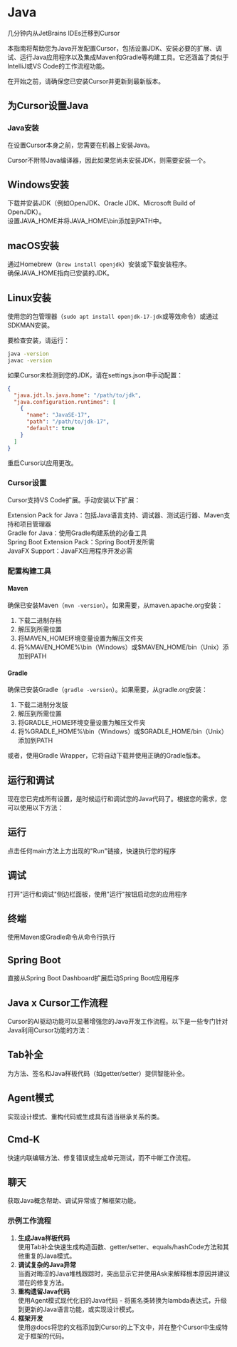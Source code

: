 # Java

几分钟内从JetBrains IDEs迁移到Cursor

本指南将帮助您为Java开发配置Cursor，包括设置JDK、安装必要的扩展、调试、运行Java应用程序以及集成Maven和Gradle等构建工具。它还涵盖了类似于IntelliJ或VS Code的工作流程功能。

在开始之前，请确保您已安装Cursor并更新到最新版本。

## 为Cursor设置Java

### Java安装

在设置Cursor本身之前，您需要在机器上安装Java。

Cursor不附带Java编译器，因此如果您尚未安装JDK，则需要安装一个。

## Windows安装

下载并安装JDK（例如OpenJDK、Oracle JDK、Microsoft Build of OpenJDK）。  
设置JAVA_HOME并将JAVA_HOME\bin添加到PATH中。

## macOS安装

通过Homebrew（`brew install openjdk`）安装或下载安装程序。  
确保JAVA_HOME指向已安装的JDK。

## Linux安装

使用您的包管理器（`sudo apt install openjdk-17-jdk`或等效命令）或通过SDKMAN安装。

要检查安装，请运行：

```bash
java -version
javac -version
```

如果Cursor未检测到您的JDK，请在settings.json中手动配置：

```json
{
  "java.jdt.ls.java.home": "/path/to/jdk",
  "java.configuration.runtimes": [
    {
      "name": "JavaSE-17",
      "path": "/path/to/jdk-17",
      "default": true
    }
  ]
}
```

重启Cursor以应用更改。

### Cursor设置

Cursor支持VS Code扩展。手动安装以下扩展：

Extension Pack for Java：包括Java语言支持、调试器、测试运行器、Maven支持和项目管理器  
Gradle for Java：使用Gradle构建系统的必备工具  
Spring Boot Extension Pack：Spring Boot开发所需  
JavaFX Support：JavaFX应用程序开发必需

### 配置构建工具

#### Maven

确保已安装Maven（`mvn -version`）。如果需要，从maven.apache.org安装：

1. 下载二进制存档
2. 解压到所需位置
3. 将MAVEN_HOME环境变量设置为解压文件夹
4. 将%MAVEN_HOME%\bin（Windows）或$MAVEN_HOME/bin（Unix）添加到PATH

#### Gradle

确保已安装Gradle（`gradle -version`）。如果需要，从gradle.org安装：

1. 下载二进制分发版
2. 解压到所需位置
3. 将GRADLE_HOME环境变量设置为解压文件夹
4. 将%GRADLE_HOME%\bin（Windows）或$GRADLE_HOME/bin（Unix）添加到PATH

或者，使用Gradle Wrapper，它将自动下载并使用正确的Gradle版本。

## 运行和调试

现在您已完成所有设置，是时候运行和调试您的Java代码了。根据您的需求，您可以使用以下方法：

## 运行

点击任何main方法上方出现的"Run"链接，快速执行您的程序

## 调试

打开"运行和调试"侧边栏面板，使用"运行"按钮启动您的应用程序

## 终端

使用Maven或Gradle命令从命令行执行

## Spring Boot

直接从Spring Boot Dashboard扩展启动Spring Boot应用程序

## Java x Cursor工作流程

Cursor的AI驱动功能可以显著增强您的Java开发工作流程。以下是一些专门针对Java利用Cursor功能的方法：

## Tab补全

为方法、签名和Java样板代码（如getter/setter）提供智能补全。

## Agent模式

实现设计模式、重构代码或生成具有适当继承关系的类。

## Cmd-K

快速内联编辑方法、修复错误或生成单元测试，而不中断工作流程。

## 聊天

获取Java概念帮助、调试异常或了解框架功能。

### 示例工作流程

1. **生成Java样板代码**  
   使用Tab补全快速生成构造函数、getter/setter、equals/hashCode方法和其他重复的Java模式。
2. **调试复杂的Java异常**  
   当面对晦涩的Java堆栈跟踪时，突出显示它并使用Ask来解释根本原因并建议潜在的修复方法。
3. **重构遗留Java代码**  
   使用Agent模式现代化旧的Java代码 - 将匿名类转换为lambda表达式，升级到更新的Java语言功能，或实现设计模式。
4. **框架开发**  
   使用@docs将您的文档添加到Cursor的上下文中，并在整个Cursor中生成特定于框架的代码。 